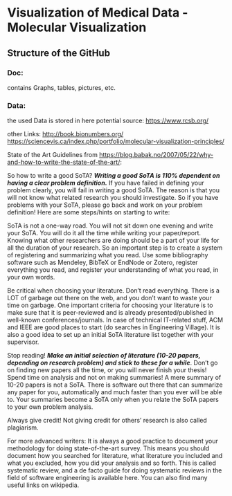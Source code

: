 # Visualization of Medical Data  - Molecular Visualization


## Structure of the GitHub
### Doc:
  contains Graphs, tables, pictures, etc.

### Data:
  the used Data is stored in here
  potential source: https://www.rcsb.org/
  


other Links:
  http://book.bionumbers.org/
  https://sciencevis.ca/index.php/portfolio/molecular-visualization-principles/
  
  
State of the Art Guidelines from https://blog.babak.no/2007/05/22/why-and-how-to-write-the-state-of-the-art/:

So how to write a good SoTA? ***Writing a good SoTA is 110% dependent on having a clear problem definition.*** If you have failed in defining your problem clearly, you will fail in writing a good SoTA. The reason is that you will not know what related research you should investigate. So if you have problems with your SoTA, please go back and work on your problem definition! Here are some steps/hints on starting to write:

   SoTA is not a one-way road. You will not sit down one evening and write your SoTA. You will do it all the time while writing your paper/report. Knowing what other researchers are doing should be a part of your life for all the duration of your research. So an important step is to create a system of registering and summarizing what you read. Use some bibliography software such as Mendeley, BibTeX or EndNode or Zotero, register everything you read, and register your understanding of what you read, in your own words.
   
   Be critical when choosing your literature. Don’t read everything. There is a LOT of garbage out there on the web, and you don’t want to waste your time on garbage. One important criteria for choosing your literature is to make sure that it is peer-reviewed and is already presented/published in well-known conferences/journals. In case of technical IT-related stuff, ACM and IEEE are good places to start (do searches in Engineering Village). It is also a good idea to set up an initial SoTA literature list together with your supervisor.
    
   Stop reading! ***Make an initial selection of literature (10-20 papers, depending on research problem) and stick to these for a while***. Don’t go on finding new papers all the time, or you will never finish your thesis!
    Spend time on analysis and not on making summaries! A mere summary of 10-20 papers is not a SoTA. There is software out there that can summarize any paper for you, automatically and much faster than you ever will be able to. Your summaries become a SoTA only when you relate the SoTA papers to your own problem analysis.
    
   Always give credit! Not giving credit for others’ research is also called plagiarism.
   
   For more advanced writers: It is always a good practice to document your methodology for doing state-of-the-art survey. This means you should document how you searched for literature, what literature you included and what you excluded, how you did your analysis and so forth. This is called systematic review, and a de facto guide for doing systematic reviews in the field of software engineering is available here. You can also find many useful links on wikipedia.



